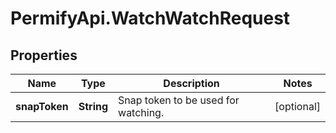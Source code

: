 # PermifyApi.WatchWatchRequest

## Properties

Name | Type | Description | Notes
------------ | ------------- | ------------- | -------------
**snapToken** | **String** | Snap token to be used for watching. | [optional] 


